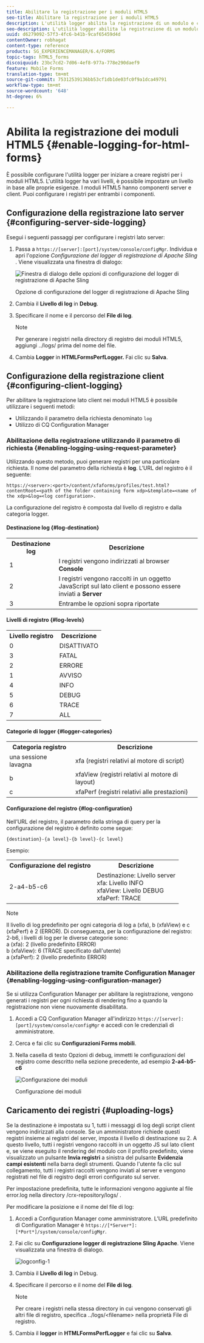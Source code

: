 ```yaml
---
title: Abilitare la registrazione per i moduli HTML5
seo-title: Abilitare la registrazione per i moduli HTML5
description: L'utilità logger abilita la registrazione di un modulo e consente di eseguire il debug dei problemi relativi al modulo.
seo-description: L'utilità logger abilita la registrazione di un modulo e consente di eseguire il debug dei problemi relativi al modulo.
uuid: d6279092-57f3-4fc6-b41b-9caf65459d4d
contentOwner: robhagat
content-type: reference
products: SG_EXPERIENCEMANAGER/6.4/FORMS
topic-tags: hTML5_forms
discoiquuid: 23bc7cd2-7d06-4ef8-977a-778e290daef9
feature: Mobile Forms
translation-type: tm+mt
source-git-commit: 75312539136bb53cf1db1de03fc0f9a1dca49791
workflow-type: tm+mt
source-wordcount: '648'
ht-degree: 6%

---
```



# Abilita la registrazione dei moduli HTML5 {#enable-logging-for-html-forms}

È possibile configurare l&#39;utilità logger per iniziare a creare registri per i moduli HTML5. L&#39;utilità logger ha vari livelli, è possibile impostare un livello in base alle proprie esigenze. I moduli HTML5 hanno componenti server e client. Puoi configurare i registri per entrambi i componenti.

## Configurazione della registrazione lato server {#configuring-server-side-logging}

Esegui i seguenti passaggi per configurare i registri lato server:

1. Passa a `https://[server]:[port]/system/console/configMgr`. Individua e apri l&#39;opzione *Configurazione del logger di registrazione di Apache Sling* . Viene visualizzata una finestra di dialogo:

   ![ Finestra di dialogo delle opzioni di configurazione del logger di registrazione di Apache Sling](assets/logconfig.png)

   Opzione di configurazione del logger di registrazione di Apache Sling

1. Cambia il **Livello di log** in **Debug**.

1. Specificare il nome e il percorso del **File di log**.

   >[!NOTE]
   >
   >Per generare i registri nella directory di registro dei moduli HTML5, aggiungi ../logs/ prima del nome del file.

1. Cambia **Logger** in **HTMLFormsPerfLogger.** Fai clic su **Salva**.

## Configurazione della registrazione client {#configuring-client-logging}

Per abilitare la registrazione lato client nei moduli HTML5 è possibile utilizzare i seguenti metodi:

* Utilizzando il parametro della richiesta denominato `log`
* Utilizzo di CQ Configuration Manager

### Abilitazione della registrazione utilizzando il parametro di richiesta {#enabling-logging-using-request-parameter}

Utilizzando questo metodo, puoi generare registri per una particolare richiesta. Il nome del parametro della richiesta è **log**. L’URL del registro è il seguente:

`https://<server>:<port>/content/xfaforms/profiles/test.html?contentRoot=<path of the folder containing form xdp>&template=<name of the xdp>&log=<log configuration>.`

La configurazione del registro è composta dal livello di registro e dalla categoria logger.

#### Destinazione log {#log-destination}

<table> 
 <tbody> 
  <tr> 
   <th><strong>Destinazione log</strong></th> 
   <th><strong>Descrizione</strong></th> 
  </tr> 
  <tr> 
   <td>1</td> 
   <td>I registri vengono indirizzati al browser <strong>Console</strong></td> 
  </tr> 
  <tr> 
   <td>2</td> 
   <td>I registri vengono raccolti in un oggetto JavaScript sul lato client e possono essere inviati a <strong>Server</strong> </td> 
  </tr> 
  <tr> 
   <td>3</td> 
   <td>Entrambe le opzioni sopra riportate<br /> </td> 
  </tr> 
 </tbody> 
</table>

#### Livelli di registro {#log-levels}

<table> 
 <tbody> 
  <tr> 
   <th>Livello registro</th> 
   <th>Descrizione</th> 
  </tr> 
  <tr> 
   <td>0</td> 
   <td>DISATTIVATO<br type="_moz" /> </td> 
  </tr> 
  <tr> 
   <td>3</td> 
   <td>FATAL<br type="_moz" /> </td> 
  </tr> 
  <tr> 
   <td>2</td> 
   <td>ERRORE<br type="_moz" /> </td> 
  </tr> 
  <tr> 
   <td>1</td> 
   <td>AVVISO<br type="_moz" /> </td> 
  </tr> 
  <tr> 
   <td>4</td> 
   <td>INFO<br type="_moz" /> </td> 
  </tr> 
  <tr> 
   <td>5</td> 
   <td>DEBUG<br type="_moz" /> </td> 
  </tr> 
  <tr> 
   <td>6</td> 
   <td>TRACE<br type="_moz" /> </td> 
  </tr> 
  <tr> 
   <td>7</td> 
   <td>ALL<br type="_moz" /> </td> 
  </tr> 
 </tbody> 
</table>

#### Categorie di logger {#logger-categories}

<table> 
 <tbody> 
  <tr> 
   <th>Categoria registro</th> 
   <th>Descrizione</th> 
  </tr> 
  <tr> 
   <td>una sessione lavagna </td> 
   <td>xfa (registri relativi al motore di script)</td> 
  </tr> 
  <tr> 
   <td>b</td> 
   <td>xfaView (registri relativi al motore di layout)<br type="_moz" /> </td> 
  </tr> 
  <tr> 
   <td>c</td> 
   <td>xfaPerf (registri relativi alle prestazioni)<br type="_moz" /> </td> 
  </tr> 
 </tbody> 
</table>

#### Configurazione del registro {#log-configuration}

Nell’URL del registro, il parametro della stringa di query per la configurazione del registro è definito come segue:

`{destination}-{a level}-{b level}-{c level}`

Esempio:

<table> 
 <tbody> 
  <tr> 
   <th>Configurazione del registro</th> 
   <th>Descrizione</th> 
  </tr> 
  <tr> 
   <td>2-a4-b5-c6<br type="_moz" /> </td> 
   <td>Destinazione: Livello server<br /> xfa: Livello INFO<br /> xfaView: Livello DEBUG<br /> xfaPerf: TRACE</td> 
  </tr> 
 </tbody> 
</table>

>[!NOTE]
>
>Il livello di log predefinito per ogni categoria di log a (xfa), b (xfaView) e c (xfaPerf) è 2 (ERROR). Di conseguenza, per la configurazione del registro: 2-b6, i livelli di log per le diverse categorie sono:\
>a (xfa): 2 (livello predefinito ERROR)\
>b (xfaView): 6 (TRACE specificato dall&#39;utente)\
>a (xfaPerf): 2 (livello predefinito ERROR)

### Abilitazione della registrazione tramite Configuration Manager {#enabling-logging-using-configuration-manager}

Se si utilizza Configuration Manager per abilitare la registrazione, vengono generati i registri per ogni richiesta di rendering fino a quando la registrazione non viene nuovamente disabilitata.

1. Accedi a CQ Configuration Manager all&#39;indirizzo `https://[server]:[port]/system/console/configMgr` e accedi con le credenziali di amministratore.
1. Cerca e fai clic su **Configurazioni Forms mobili**.
1. Nella casella di testo Opzioni di debug, immetti le configurazioni del registro come descritto nella sezione precedente, ad esempio **2-a4-b5-c6**

   ![Configurazione dei moduli](assets/forms_configuration.png)

   Configurazione dei moduli

## Caricamento dei registri {#uploading-logs}

Se la destinazione è impostata su 1, tutti i messaggi di log degli script client vengono indirizzati alla console. Se un amministratore richiede questi registri insieme ai registri del server, imposta il livello di destinazione su 2. A questo livello, tutti i registri vengono raccolti in un oggetto JS sul lato client e, se viene eseguito il rendering del modulo con il profilo predefinito, viene visualizzato un pulsante **Invia registri** a sinistra del pulsante **Evidenzia campi esistenti** nella barra degli strumenti. Quando l&#39;utente fa clic sul collegamento, tutti i registri raccolti vengono inviati al server e vengono registrati nel file di registro degli errori configurato sul server.

Per impostazione predefinita, tutte le informazioni vengono aggiunte al file error.log nella directory /crx-repository/logs/ .

Per modificare la posizione e il nome del file di log:

1. Accedi a Configuration Manager come amministratore. L’URL predefinito di Configuration Manager è `https://[*Server*]:[*Port*]/system/console/configMgr`.
1. Fai clic su **Configurazione logger di registrazione Sling Apache**. Viene visualizzata una finestra di dialogo.

   ![logconfig-1](assets/logconfig-1.png)

1. Cambia il **Livello di log** in Debug.

1. Specificare il percorso e il nome del **File di log**.

   >[!NOTE]
   >
   >Per creare i registri nella stessa directory in cui vengono conservati gli altri file di registro, specifica ../logs/&lt;filename> nella proprietà File di registro.

1. Cambia il **logger** in **HTMLFormsPerfLogger** e fai clic su **Salva**.

